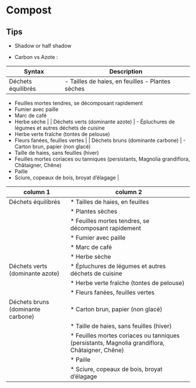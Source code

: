 # Compost

## Tips

- Shadow or half shadow

- Carbon vs Azote : 



| Syntax      | Description |
| ----------- | ----------- |
| Déchets équilibrés      | - Tailles de haies, en feuilles - Plantes sèches
- Feuilles mortes tendres, se décomposant rapidement
- Fumier avec paille
- Marc de café
- Herbe sèche      |
| Déchets verts (dominante azote)   | - Épluchures de légumes et autres déchets de cuisine
- Herbe verte fraîche (tontes de pelouse)
- Fleurs fanées, feuilles vertes       |
| Déchets bruns (dominante carbone)  | - Carton brun, papier (non glacé)
- Taille de haies, sans feuilles (hiver)
- Feuilles mortes coriaces ou tanniques (persistants, Magnolia grandiflora, Châtaigner, Chêne)
- Paille
- Sciure, copeaux de bois, broyat d’élagage       |


| column 1 | column 2 |
|----------|----------|
| Déchets équilibrés   | * Tailles de haies, en feuilles|
|          | * Plantes sèches|
|          | * Feuilles mortes tendres, se décomposant rapidement|
|          | * Fumier avec paille|
|          | * Marc de café|
|          | * Herbe sèche|
| Déchets verts (dominante azote)   | * Épluchures de légumes et autres déchets de cuisine|
|          | * Herbe verte fraîche (tontes de pelouse)|
|          | * Fleurs fanées, feuilles vertes|
| Déchets bruns (dominante carbone) | * Carton brun, papier (non glacé)|
|          | * Taille de haies, sans feuilles (hiver)|
|          | * Feuilles mortes coriaces ou tanniques (persistants, Magnolia grandiflora, Châtaigner, Chêne)|
|          | * Paille|
|          | * Sciure, copeaux de bois, broyat d’élagage|
